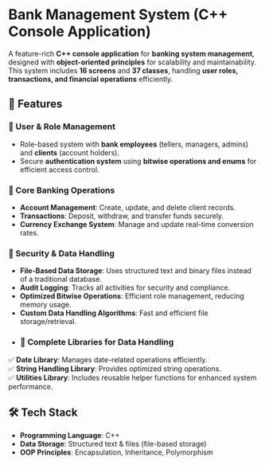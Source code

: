 # Bank Management System (C++ Console Application)  

A feature-rich **C++ console application** for **banking system management**, designed with **object-oriented principles** for scalability and maintainability. This system includes **16 screens** and **37 classes**, handling **user roles, transactions, and financial operations** efficiently.  

## 🚀 Features  

### 🔹 User & Role Management  
- Role-based system with **bank employees** (tellers, managers, admins) and **clients** (account holders).  
- Secure **authentication system** using **bitwise operations and enums** for efficient access control.  

### 🔹 Core Banking Operations  
- **Account Management**: Create, update, and delete client records.  
- **Transactions**: Deposit, withdraw, and transfer funds securely.  
- **Currency Exchange System**: Manage and update real-time conversion rates.  

### 🔹 Security & Data Handling  
- **File-Based Data Storage**: Uses structured text and binary files instead of a traditional database.  
- **Audit Logging**: Tracks all activities for security and compliance.  
- **Optimized Bitwise Operations**: Efficient role management, reducing memory usage.  
- **Custom Data Handling Algorithms**: Fast and efficient file storage/retrieval.
- ### 🔹 Complete Libraries for Data Handling  
✅ **Date Library**: Manages date-related operations efficiently.  
✅ **String Handling Library**: Provides optimized string operations.  
✅ **Utilities Library**: Includes reusable helper functions for enhanced system performance.  


## 🛠️ Tech Stack  
- **Programming Language**: C++  
- **Data Storage**: Structured text &  files (file-based storage)  
- **OOP Principles**: Encapsulation, Inheritance, Polymorphism  


